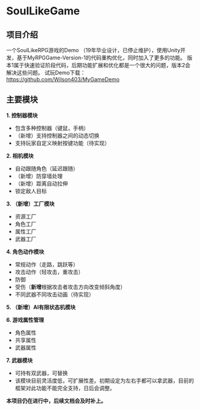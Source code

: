 # SoulLikeGame

## 项目介绍
一个SoulLikeRPG游戏的Demo （19年毕业设计，已停止维护），使用Unity开发，基于MyRPGGame-Version-1的代码重构优化，同时加入了更多的功能。
版本1属于快速验证阶段代码，后期功能扩展和优化都是一个很大的问题，版本2会解决这些问题。
试玩Demo下载：https://github.com/Wilson403/MyGameDemo

## 主要模块

**1. 控制器模块**
* 包含多种控制器（键鼠，手柄）
* （新增）支持控制器之间的动态切换
* 支持玩家自定义映射按键功能（待实现）

**2. 相机模块**
* 自动跟随角色（延迟跟随）
* （新增）防穿墙处理
* （新增）距离自动拉伸
* 锁定敌人目标

**3. （新增）工厂模块**
* 资源工厂
* 角色工厂
* 属性工厂
* 武器工厂

**4.  角色动作模块**
* 常规动作（走路，跳跃等）
* 攻击动作（轻攻击，重攻击）
* 防御
* 受伤（**新增**根据攻击者攻击方向改变倾斜角度）
* 不同武器不同攻击动画（待实现）

**5.  （新增）AI有限状态机模块**

**6.  游戏属性管理**
* 角色属性
* 共享属性
* 武器属性

**7.  武器模块**
* 可持有双武器，可替换
* 该模块目前灵活度低，可扩展性差。初期设定为左右手都可以拿武器，目前的框架对此功能不能完全支持，日后会调整。

**本项目仍在进行中，后续文档会及时补上。**
